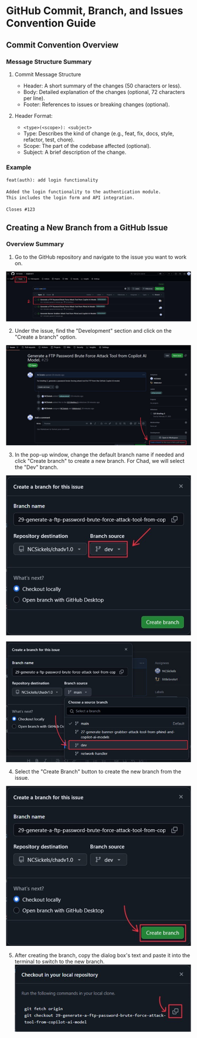 # GitHub Commit, Branch, and Issues Convention Guide

## Commit Convention Overview

### Message Structure Summary

1. Commit Message Structure
    - Header: A short summary of the changes (50 characters or less).
    - Body: Detailed explanation of the changes (optional, 72 characters per line).
    - Footer: References to issues or breaking changes (optional).
2. Header Format:

    - `<type>(<scope>): <subject>`
    - Type: Describes the kind of change (e.g., feat, fix, docs, style, refactor, test, chore).
    - Scope: The part of the codebase affected (optional).
    - Subject: A brief description of the change.

### Example

```git
feat(auth): add login functionality

Added the login functionality to the authentication module.
This includes the login form and API integration.

Closes #123
```

## Creating a New Branch from a GitHub Issue

### Overview Summary

1. Go to the GitHub repository and navigate to the issue you want to work on.

![Issue Board](.assets/misc/1-issue-board.png)

2. Under the issue, find the "Development" section and click on the "Create a branch" option.

![Create Branch from Issue](.assets/misc/2-create-branch-from-issue.jpeg)

3. In the pop-up window, change the default branch name if needed and click "Create branch" to create a new branch. For Chad, we will select the "Dev" branch.

![Change Source Branch](.assets/misc/3-change-source-branch.jpeg)

![Select New Source Branch](.assets/misc/4-select-new-source-branch.jpeg)

4. Select the "Create Branch" button to create the new branch from the issue.

![Create New Branch](.assets/misc/5-create-new-branch.jpeg)

5. After creating the branch, copy the dialog box's text and paste it into the terminal to switch to the new branch.
![Copy Dialogue Box](.assets/misc/6-copy-dialogue-box.jpeg)
